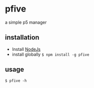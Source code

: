 # pfive
a simple p5 manager

## installation
- Install [NodeJs](https://nodejs.org/en/)
- install globally
` $ npm install -g pfive `

## usage
` $ pfive -h `